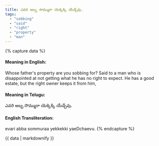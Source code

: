 ```yaml
---
title: ఎవరి అబ్బ సొమ్మురా యెక్కెక్కి యేడ్చేవు.
tags:
  - "sobbing"
  - "said"
  - "right"
  - "property"
  - "man"
---
```


{% capture data %}
#### Meaning in English:
Whose father's property are you sobbing for?
Said to a man who is disappointed at not getting what he has no right to expect.
He has a good estate, but the right owner keeps it from him,

#### Meaning in Telugu:
ఎవరి అబ్బ సొమ్మురా యెక్కెక్కి యేడ్చేవు.

#### English Transliteration:
evari abba sommuraa yekkekki yaeDchaevu.
{% endcapture %}

{{ data | markdownify }}

